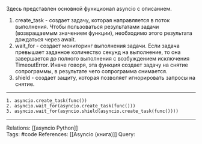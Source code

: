 Здесь представлен основной функционал asyncio с описанием.
1. create_task - создает задачу, которая направляется в поток выполнения. Чтобы пользоваться результатами задачи (возвращаемым значением функции), необходимо этого результата дождаться через await.
2. wait_for - создает мониторинг выполнения задачи. Если задача превышает заданное количество секунд на выполнение, то она завершается до полного выполнения с возбуждением исключения TimeoutError. Иначе говоря, эта функция создает задачу на снятие сопрограммы, в результате чего сопрограмма снимается. 
3. shield - создает защиту, которая позволяет игнорировать запросы на снятие. 

___
```
1. asyncio.create_task(func())
2. asyncio.wait_for(asyncio.create_task(func()))
3. asyncio.wait_for(asyncio.shield(asyncio.create_task(func())))
```

___
Relations: [[asyncio Python]]  
Tags: #code 
References: [[Asyncio (книга)]] 
Query: 